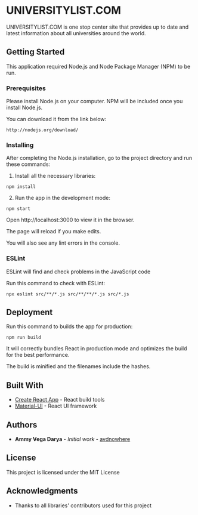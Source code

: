 # UNIVERSITYLIST.COM

UNIVERSITYLIST.COM is one stop center site that provides up to date and latest information about all universities around the world.

## Getting Started

This application required Node.js and Node Package Manager (NPM) to be run.

### Prerequisites

Please install Node.js on your computer. NPM will be included once you install Node.js.

You can download it from the link below:

```
http://nodejs.org/download/
```

### Installing

After completing the Node.js installation, go to the project directory and run these commands:

1. Install all the necessary libraries:

```
npm install
```

2. Run the app in the development mode:

```
npm start
```

Open http://localhost:3000 to view it in the browser.

The page will reload if you make edits.

You will also see any lint errors in the console.

### ESLint

ESLint will find and check problems in the JavaScript code

Run this command to check with ESLint:

```
npx eslint src/**/*.js src/**/**/*.js src/*.js
```

## Deployment

Run this command to builds the app for production:

```
npm run build
```

It will correctly bundles React in production mode and optimizes the build for the best performance.

The build is minified and the filenames include the hashes.

## Built With

* [Create React App](https://github.com/facebook/create-react-app) - React build tools
* [Material-UI](https://github.com/mui-org/material-ui) - React UI framework

## Authors

* **Ammy Vega Darya** - *Initial work* - [avdnowhere](https://github.com/avdnowhere)

## License

This project is licensed under the MIT License

## Acknowledgments

* Thanks to all libraries' contributors used for this project
